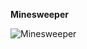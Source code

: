 **Minesweeper**

![Minesweeper](https://user-images.githubusercontent.com/9462056/148477275-3decb269-4092-486f-8a2c-b25fc62ac888.png)

